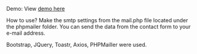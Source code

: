 Demo: 
View <a href="contact.mehmetmasa.com.tr" >demo here</a>

How to use?
Make the smtp settings from the mail.php file located under the phpmailer folder.
You can send the data from the contact form to your e-mail address.

Bootstrap, JQuery, Toastr, Axios, PHPMailler were used.
